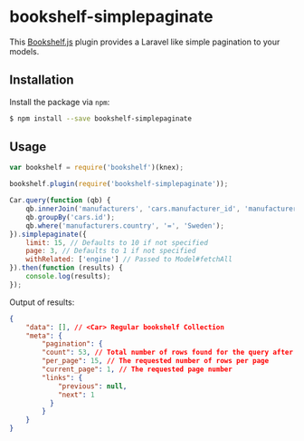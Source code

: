 # bookshelf-simplepaginate
This [Bookshelf.js](https://github.com/tgriesser/bookshelf) plugin provides a Laravel like simple pagination to your models.

## Installation

Install the package via `npm`:

```sh
$ npm install --save bookshelf-simplepaginate
```

## Usage
```js
var bookshelf = require('bookshelf')(knex);

bookshelf.plugin(require('bookshelf-simplepaginate'));
```

```js
Car.query(function (qb) {
    qb.innerJoin('manufacturers', 'cars.manufacturer_id', 'manufacturers.id');
    qb.groupBy('cars.id');
    qb.where('manufacturers.country', '=', 'Sweden');
}).simplepaginate({
    limit: 15, // Defaults to 10 if not specified
    page: 3, // Defaults to 1 if not specified
    withRelated: ['engine'] // Passed to Model#fetchAll
}).then(function (results) {
    console.log(results); 
});
```

Output of results: 
```json
{
    "data": [], // <Car> Regular bookshelf Collection
    "meta": {
        "pagination": {
        "count": 53, // Total number of rows found for the query after pagination
        "per_page": 15, // The requested number of rows per page
        "current_page": 1, // The requested page number
        "links": {
            "previous": null,
            "next": 1
          }
        }
    }
}
```